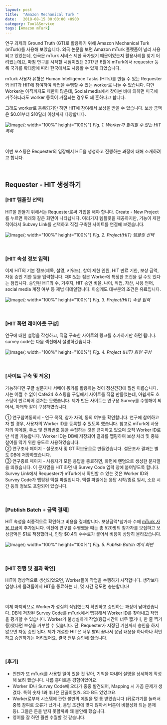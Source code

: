 ```yaml
---
layout: post
title:  "Amazon Mechanical Turk "
date:   2018-08-15 00:00:00 +0900
category: Tool&Service
tags: [Amazon mTurk]
---
```



연구 과제의 Ground Truth (GT)로 활용하기 위해 Amazon Mechanical Turk (mTurk)를 사용해 보았습니다. 외국 논문을 보면 Amazon mTurk 플랫폼이 널리 사용되고 있었는데, 한국은 mTurk 서비스 제한 국가였기 때문이었는지 활용사례를 찾기 어려웠는데요, 마침 연구를 시작할 시점이었던 2017년 6월에 mTurk에서 requester 등록 국가를 확대함에 따라 한국에서도 사용할 수 있게 되었습니다.

mTurk 사용자 유형은 Human Intelligence Tasks (HITs)를 만들 수 있는 Requester와 HIT과 HIT에 참여하여 작업을 수행할 수 있는 worker로 나눌 수 있습니다.  다만 Worker는 아직까지도 제한이 많은데, Social media에서 찾아본 바에 의하면 미국에 거주하더라도 worker 등록이 거절되는 경우도 꽤 흔하다고 합니다. 

그래도 worker로 등록되기만 하면 HIT에 참여해서 보상을 받을 수 있습니다. 보상 금액은 $0.01부터 $10달러 이상까지 다양합니다.

![Image](https://dl.dropboxusercontent.com/s/v9kapxhs8jpsnbs/00.JPG){: width="100%" height="100%"}
_Fig. 1. Worker가 참여할 수 있는 HIT 목록_

​     

이번 포스팅은 Requester의 입장에서 HIT을 생성하고 진행하는 과정에 대해 소개하려고 합니다.

​     

## Requester - HIT 생성하기

### [HIT 템플릿 선택]

HIT을 만들기 위해서는 Requester로써 가입을 해야 합니다. Create - New Project를 누르면 아래와 같은 화면이 나타납니다. 여러가지 템플릿을 제공하지만, 기능이 제한적이라서 Subvey Link를 선택하고 직접 구축한 사이트를 연결해 보겠습니다.

![Image](https://dl.dropboxusercontent.com/s/c8ed50u5eksbo1z/01.jpg){: width="100%" height="100%"}
_Fig. 2. Project(HIT) 템플릿 선택_

​     

### [HIT 속성 정보 입력]
이제 HIT의 기본 정보(제목, 설명, 키워드), 참여 제한 인원, HIT 만료 기한, 보상 금액, 자동 승인 기한 등을 입력합니다. 재미있는 점은 Worker에 특정한 조건을 걸 수도 있다는 점입니다. 승인된 HIT의 수, 거주지, HIT 승인 비율, 나이, 직업, 자산, 사용 언어, social media 계정 여부 등 제법 디테일합니다. 아쉽게도 대부분의 조건은 유료입니다.

![Image](https://dl.dropboxusercontent.com/s/1c7z39okh4hqviq/02.jpg){: width="100%" height="100%"}
_Fig. 3. Project(HIT) 속성 입력_

​     

### [HIT 화면 레이아웃 구성]

연구에 대한 설명을 작성하고, 직접 구축한 사이트의 링크를 추가하기만 하면 됩니다. survey code는 다음 섹션에서 설명하겠습니다.

![Image](https://dl.dropbox.com/s/ebrjzhh7gu7j6vk/03.jpg){: width="100%" height="100%"}
_Fig. 4. Project (HIT) 화면 구성_


​     
### [사이트 구축 및 적용]

가능하다면 구글 설문지나 서베이 몽키를 활용하는 것이 정신건강에 훨씬 이롭습니다. 저는 어쩔 수 없이 Cafe24 호스팅을 구입해서 사이트를 직접 만들었는데, 아쉽게도 호스팅이 만료되어 캡쳐는 못했습니다. 제가 만든 사이트는 연구용 Survey를 수행해야 되어서, 아래와 같이 구성하였습니다.

① 연구참여동의서 - 연구 목적, 참가 자격, 동의 여부를 확인합니다. 연구에 참여하고자 할 경우, 사용자의 Worker ID를 등록할 수 있도록 했습니다. 참고로 mTurk에 사용자의 이메일, 주소 및 전화번호 등을 수집하는 것은 금지하고 있으며 오직 Worker ID로만 식별 가능합니다. Worker ID는 DB에 저장되어 결과를 맵핑하여 보상 처리 및 중복 참여를 막기 위한 용도로 사용하였습니다. <br/>
② 연구조사 페이지 - 설문조사 및 GT 확보용으로 만들었습니다. 설문조사 결과는 별도 DB에 저장하였습니다. <br/>
③ 연구종료 페이지 - 사용자가 모든 응답을 종료하면, 화면에 랜덤으로 생성한 문자열을 띄웠습니다. 이 문자열을 HIT 화면 내 Survey Code 입력 창에 붙여넣도록 합니다. Survey Link에서 Requester가 mTurk에서 확인할 수 있는 것은 Worker ID와 Survey Code가 맵핑된 엑셀 파일입니다. 엑셀 파일에는 응답 시작/종료 일시, 소요 시간 등의 정보도 포함되어 있습니다. 

​     

### [__Publish Batch + 금액 결제__]
HIT 속성을 최종적으로 확인하고 비용을 결제합니다. 보상금액*참가자 수에 <u>mTurk 사용 요금</u>이 추가됩니다. 이전에 연구를 수행했을 때는 총 520명의 참가자를 모집하고 보상금액은 $1로 책정했더니, 인당 $0.4의 수수료가 붙어서 비용이 상당히 올라갔습니다.  

![Image](https://dl.dropbox.com/s/hd17tgr13i8cqk8/04.jpg){: width="100%" height="100%"}
_Fig. 5. Publish Batch 예시 화면_


​     
### [__HIT 진행 및 결과 확인__]
HIT이 정상적으로 생성되었으면, Worker들이 작업을 수행하기 시작합니다. 생각보다 엄청나게 몰려들어서 HIT을 종료하는 데, 몇 시간 정도면 충분합니다! 

​    

이제 마지막으로 Worker가 성실히 작업했는지 확인하고 승인하는 과정이 남아있습니다. DB에 저장된 Survey Code를 mTurk에서 맵핑해서 Worker ID를 찾아내고 작업을 평가할 수 있습니다. Worker가 불성실하게 작업(응답시간이 너무 짧거나, 한 줄 찍기 등)했다면 보상을 거부할 수 있습니다. 단, Requester가 지정된 기한까지 승인을 하지 않으면 자동 승인 된다. 제가 개설한 HIT은 너무 빨리 끝나서 응답 내용을 하나하나 확인하고 승인하기는 어려웠어요. 결국 전부 승인해 줬습니다.

​     

### [__후기__]
- 언젠가 또 mTurk를 사용할 일이 있을 것 같아, 기억을 짜내어 설명을 상세하게 작성해 보려 했습니다. 나름 흥미로운 경험이었어요.
- Worker ID나 Survey Code에 오타가 종종 발견되어, Mapping 시 가끔 문제가 생겼다. 특히 숫자 1과 l(L)은 단골이었죠. 8과 B도 있었고요.
- Worker로부터 시스템에 관한 불만의 메일을 몇 통 받았습니다 (뒤로가기를 눌러서 중복 참여로 오류가 났거나, 응답 조건에 맞지 않아서 버튼이 비활성화 되는 문제 등). 그들은 돈을 받지 못할까봐 꽤 불안해 했습니다.
- 영어를 잘 하면 훨씬 수월할 것 같습니다.


​     
